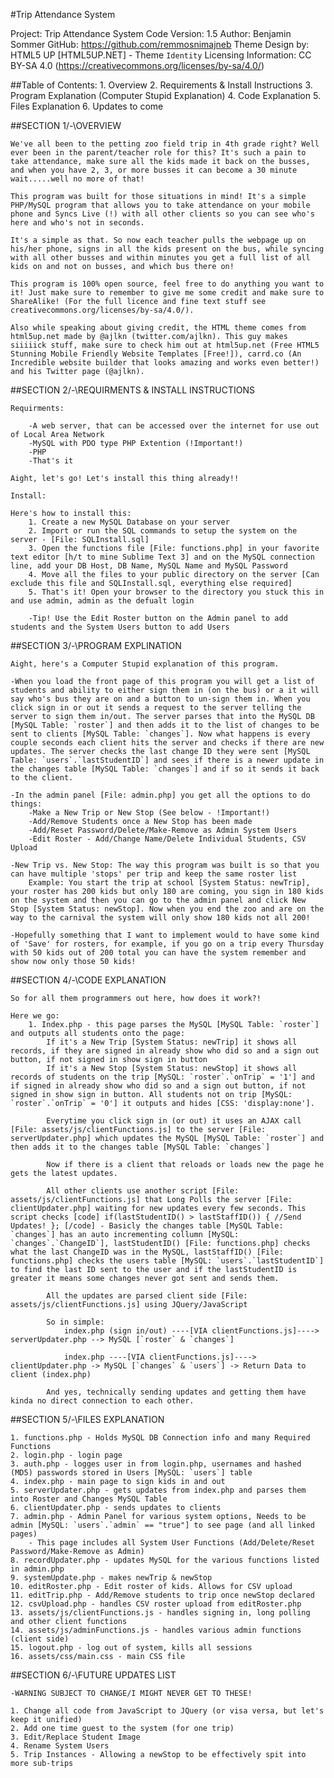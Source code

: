 #Trip Attendance System

Project: Trip Attendance System
Code Version: 1.5
Author: Benjamin Sommer
GitHub: https://github.com/remmosnimajneb
Theme Design by: HTML5 UP [HTML5UP.NET] - Theme `Identity`
Licensing Information: CC BY-SA 4.0 (https://creativecommons.org/licenses/by-sa/4.0/)

##Table of Contents:
	1. Overview
	2. Requirements & Install Instructions
	3. Program Explanation (Computer Stupid Explanation)
	4. Code Explanation
	5. Files Explanation
	6. Updates to come

##SECTION 1/-\OVERVIEW

	We've all been to the petting zoo field trip in 4th grade right? Well ever been in the parent/teacher role for this? It's such a pain to take attendance, make sure all the kids made it back on the busses, and when you have 2, 3, or more busses it can become a 30 minute wait.....well no more of that!

	This program was built for those situations in mind! It's a simple PHP/MySQL program that allows you to take attendance on your mobile phone and Syncs Live (!) with all other clients so you can see who's here and who's not in seconds.

	It's a simple as that. So now each teacher pulls the webpage up on his/her phone, signs in all the kids present on the bus, while syncing with all other busses and within minutes you get a full list of all kids on and not on busses, and which bus there on!

	This program is 100% open source, feel free to do anything you want to it! Just make sure to remember to give me some credit and make sure to ShareAlike! (For the full licence and fine text stuff see creativecommons.org/licenses/by-sa/4.0/).

	Also while speaking about giving credit, the HTML theme comes from html5up.net made by @ajlkn (twitter.com/ajlkn). This guy makes siiiiick stuff, make sure to check him out at html5up.net (Free HTML5 Stunning Mobile Friendly Website Templates [Free!]), carrd.co (An Incredible website builder that looks amazing and works even better!) and his Twitter page (@ajlkn).


##SECTION 2/-\REQUIRMENTS & INSTALL INSTRUCTIONS
	
	Requirments:

		-A web server, that can be accessed over the internet for use out of Local Area Network
		-MySQL with PDO type PHP Extention (!Important!)
		-PHP
		-That's it

	Aight, let's go! Let's install this thing already!!

	Install: 

	Here's how to install this:
		1. Create a new MySQL Database on your server
		2. Import or run the SQL commands to setup the system on the server - [File: SQLInstall.sql]
		3. Open the functions file [File: functions.php] in your favorite text editor [h/t to mine Sublime Text 3] and on the MySQL connection line, add your DB Host, DB Name, MySQL Name and MySQL Password
		4. Move all the files to your public directory on the server [Can exclude this file and SQLInstall.sql, everything else required]
		5. That's it! Open your browser to the directory you stuck this in and use admin, admin as the defualt login

		-Tip! Use the Edit Roster button on the Admin panel to add students and the System Users button to add Users

##SECTION 3/-\PROGRAM EXPLINATION

	Aight, here's a Computer Stupid explanation of this program.

	-When you load the front page of this program you will get a list of students and ability to either sign them in (on the bus) or a it will say who's bus they are on and a button to un-sign them in. When you click sign in or out it sends a request to the server telling the server to sign them in/out. The server parses that into the MySQL DB [MySQL Table: `roster`] and then adds it to the list of changes to be sent to clients [MySQL Table: `changes`]. Now what happens is every couple seconds each client hits the server and checks if there are new updates. The server checks the last change ID they were sent [MySQL Table: `users`.`lastStudentID`] and sees if there is a newer update in the changes table [MySQL Table: `changes`] and if so it sends it back to the client.

	-In the admin panel [File: admin.php] you get all the options to do things:
		-Make a New Trip or New Stop (See below - !Important!)
		-Add/Remove Students once a New Stop has been made
		-Add/Reset Password/Delete/Make-Remove as Admin System Users
		-Edit Roster - Add/Change Name/Delete Individual Students, CSV Upload

	-New Trip vs. New Stop: The way this program was built is so that you can have multiple 'stops' per trip and keep the same roster list
		Example: You start the trip at school [System Status: newTrip], your roster has 200 kids but only 180 are coming, you sign in 180 kids on the system and then you can go to the admin panel and click New Stop [System Status: newStop]. Now when you end the zoo and are on the way to the carnival the system will only show 180 kids not all 200!

	-Hopefully something that I want to implement would to have some kind of 'Save' for rosters, for example, if you go on a trip every Thursday with 50 kids out of 200 total you can have the system remember and show now only those 50 kids!

##SECTION 4/-\CODE EXPLANATION

	So for all them programmers out here, how does it work?!

	Here we go:
		1. Index.php - this page parses the MySQL [MySQL Table: `roster`] and outputs all students onto the page:
			If it's a New Trip [System Status: newTrip] it shows all records, if they are signed in already show who did so and a sign out button, if not signed in show sign in button
			If it's a New Stop [System Status: newStop] it shows all records of students on the trip [MySQL: `roster`.`onTrip` = '1'] and if signed in already show who did so and a sign out button, if not signed in show sign in button. All students not on trip [MySQL: `roster`.`onTrip` = '0'] it outputs and hides [CSS: 'display:none'].

			Everytime you click sign in (or out) it uses an AJAX call [File: assets/js/clientFunctions.js] to the server [File: serverUpdater.php] which updates the MySQL [MySQL Table: `roster`] and then adds it to the changes table [MySQL Table: `changes`]

			Now if there is a client that reloads or loads new the page he gets the latest updates.

			All other clients use another script [File: assets/js/clientFunctions.js] that Long Polls the server [File: clientUpdater.php] waiting for new updates every few seconds. This script checks [code] if(lastStudentID() > lastStaffID()) { //Send Updates! }; [/code] - Basicly the changes table [MySQL Table: `changes`] has an auto incrementing collumn [MySQL: `changes`.`ChangeID`], lastStudentID() [File: functions.php] checks what the last ChangeID was in the MySQL, lastStaffID() [File: functions.php] checks the users table [MySQL: `users`.`lastStudentID`] to find the last ID sent to the user and if the lastStudentID is greater it means some changes never got sent and sends them.

			All the updates are parsed client side [File: assets/js/clientFunctions.js] using JQuery/JavaScript

			So in simple:
				index.php (sign in/out) ----[VIA clientFunctions.js]----> serverUpdater.php --> MySQL [`roster` & `changes`]

				index.php ----[VIA clientFunctions.js]----> clientUpdater.php -> MySQL [`changes` & `users`] -> Return Data to client (index.php)

			And yes, technically sending updates and getting them have kinda no direct connection to each other.

##SECTION 5/-\FILES EXPLANATION

	1. functions.php - Holds MySQL DB Connection info and many Required Functions
	2. login.php - login page
	3. auth.php - logges user in from login.php, usernames and hashed (MD5) passwords stored in Users [MySQL: `users`] table
	4. index.php - main page to sign kids in and out
	5. serverUpdater.php - gets updates from index.php and parses them into Roster and Changes MySQL Table
	6. clientUpdater.php - sends updates to clients
	7. admin.php - Admin Panel for various system options, Needs to be admin [MySQL: `users`.`admin` == "true"] to see page (and all linked pages)
		- This page includes all System User Functions (Add/Delete/Reset Password/Make-Remove as Admin)
	8. recordUpdater.php - updates MySQL for the various functions listed in admin.php
	9. systemUpdate.php - makes newTrip & newStop
	10. editRoster.php - Edit roster of kids. Allows for CSV upload
	11. editTrip.php - Add/Remove students to trip once newStop declared
	12. csvUpload.php - handles CSV roster upload from editRoster.php
	13. assets/js/clientFunctions.js - handles signing in, long polling and other client functions
	14. assets/js/adminFunctions.js - handles various admin functions (client side)
	15. logout.php - log out of system, kills all sessions
	16. assets/css/main.css - main CSS file

##SECTION 6/-\FUTURE UPDATES LIST
	
	-WARNING SUBJECT TO CHANGE/I MIGHT NEVER GET TO THESE!

	1. Change all code from JavaScript to JQuery (or visa versa, but let's keep it unified)
	2. Add one time guest to the system (for one trip)
	3. Edit/Replace Student Image
	4. Rename System Users
	5. Trip Instances - Allowing a newStop to be effectively spit into more sub-trips
